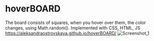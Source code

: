 # hoverBOARD
The board consists of squares, when you hover over them, the color changes, using Math.random().  Implemented with CSS, HTML, JS
https://aleksandraostrovskaya.github.io/hoverBOARD/
![Screenshot_1](https://github.com/aleksandraostrovskaya/hoverBOARD/assets/118135737/cbd7e4b9-858f-417c-a2d1-af1ee3283be9)
